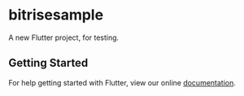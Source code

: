 # bitrisesample

A new Flutter project, for testing. 

## Getting Started

For help getting started with Flutter, view our online
[documentation](https://flutter.io/).

